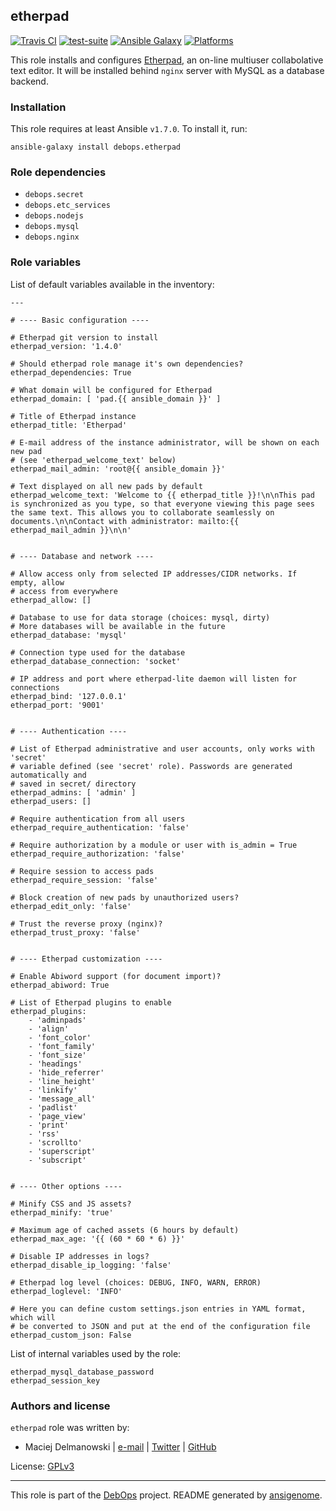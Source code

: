 ## etherpad

[![Travis CI](https://secure.travis-ci.org/debops/ansible-etherpad.png)](http://travis-ci.org/debops/ansible-etherpad) [![test-suite](http://img.shields.io/badge/test--suite-ansible--etherpad-blue.svg)](https://github.com/debops/test-suite/tree/master/ansible-etherpad/) [![Ansible Galaxy](http://img.shields.io/badge/galaxy-debops.etherpad-660198.svg)](https://galaxy.ansible.com/list#/roles/1564) [![Platforms](http://img.shields.io/badge/platforms-debian%20|%20ubuntu-lightgrey.svg)](#)

This role installs and configures [Etherpad](http://etherpad.org/), an
on-line multiuser collabolative text editor. It will be installed behind
`nginx` server with MySQL as a database backend.


### Installation

This role requires at least Ansible `v1.7.0`. To install it, run:

    ansible-galaxy install debops.etherpad



### Role dependencies

- `debops.secret`
- `debops.etc_services`
- `debops.nodejs`
- `debops.mysql`
- `debops.nginx`



### Role variables

List of default variables available in the inventory:

    ---
    
    # ---- Basic configuration ----
    
    # Etherpad git version to install
    etherpad_version: '1.4.0'
    
    # Should etherpad role manage it's own dependencies?
    etherpad_dependencies: True
    
    # What domain will be configured for Etherpad
    etherpad_domain: [ 'pad.{{ ansible_domain }}' ]
    
    # Title of Etherpad instance
    etherpad_title: 'Etherpad'
    
    # E-mail address of the instance administrator, will be shown on each new pad
    # (see 'etherpad_welcome_text' below)
    etherpad_mail_admin: 'root@{{ ansible_domain }}'
    
    # Text displayed on all new pads by default
    etherpad_welcome_text: 'Welcome to {{ etherpad_title }}!\n\nThis pad is synchronized as you type, so that everyone viewing this page sees the same text. This allows you to collaborate seamlessly on documents.\n\nContact with administrator: mailto:{{ etherpad_mail_admin }}\n\n'
    
    
    # ---- Database and network ----
    
    # Allow access only from selected IP addresses/CIDR networks. If empty, allow
    # access from everywhere
    etherpad_allow: []
    
    # Database to use for data storage (choices: mysql, dirty)
    # More databases will be available in the future
    etherpad_database: 'mysql'
    
    # Connection type used for the database
    etherpad_database_connection: 'socket'
    
    # IP address and port where etherpad-lite daemon will listen for connections
    etherpad_bind: '127.0.0.1'
    etherpad_port: '9001'
    
    
    # ---- Authentication ----
    
    # List of Etherpad administrative and user accounts, only works with 'secret'
    # variable defined (see 'secret' role). Passwords are generated automatically and
    # saved in secret/ directory
    etherpad_admins: [ 'admin' ]
    etherpad_users: []
    
    # Require authentication from all users
    etherpad_require_authentication: 'false'
    
    # Require authorization by a module or user with is_admin = True
    etherpad_require_authorization: 'false'
    
    # Require session to access pads
    etherpad_require_session: 'false'
    
    # Block creation of new pads by unauthorized users?
    etherpad_edit_only: 'false'
    
    # Trust the reverse proxy (nginx)?
    etherpad_trust_proxy: 'false'
    
    
    # ---- Etherpad customization ----
    
    # Enable Abiword support (for document import)?
    etherpad_abiword: True
    
    # List of Etherpad plugins to enable
    etherpad_plugins:
        - 'adminpads'
        - 'align'
        - 'font_color'
        - 'font_family'
        - 'font_size'
        - 'headings'
        - 'hide_referrer'
        - 'line_height'
        - 'linkify'
        - 'message_all'
        - 'padlist'
        - 'page_view'
        - 'print'
        - 'rss'
        - 'scrollto'
        - 'superscript'
        - 'subscript'
    
    
    # ---- Other options ----
    
    # Minify CSS and JS assets?
    etherpad_minify: 'true'
    
    # Maximum age of cached assets (6 hours by default)
    etherpad_max_age: '{{ (60 * 60 * 6) }}'
    
    # Disable IP addresses in logs?
    etherpad_disable_ip_logging: 'false'
    
    # Etherpad log level (choices: DEBUG, INFO, WARN, ERROR)
    etherpad_loglevel: 'INFO'
    
    # Here you can define custom settings.json entries in YAML format, which will
    # be converted to JSON and put at the end of the configuration file
    etherpad_custom_json: False



List of internal variables used by the role:

    etherpad_mysql_database_password
    etherpad_session_key


### Authors and license

`etherpad` role was written by:

- Maciej Delmanowski | [e-mail](mailto:drybjed@gmail.com) | [Twitter](https://twitter.com/drybjed) | [GitHub](https://github.com/drybjed)

License: [GPLv3](https://tldrlegal.com/license/gnu-general-public-license-v3-(gpl-3))

***

This role is part of the [DebOps](http://debops.org/) project. README generated by [ansigenome](https://github.com/nickjj/ansigenome/).
